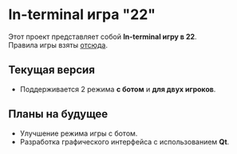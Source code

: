 # In-terminal игра "22"

Этот проект представляет собой **In-terminal игру в 22**.  
Правила игры взяты [отсюда](https://vk.com/@22xgame-22-spb-pravila-igry).

## Текущая версия
- Поддерживается 2 режима **с ботом** и **для двух игроков**.

## Планы на будущее
- Улучшение режима игры с ботом.
- Разработка графического интерфейса с использованием **Qt**.
